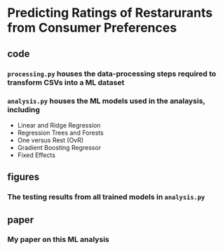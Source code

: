 # Predicting Ratings of Restarurants from Consumer Preferences

## code
### ```processing.py``` houses the data-processing steps required to transform CSVs into a ML dataset

### ```analysis.py``` houses the ML models used in the analaysis, including 
* Linear and Ridge Regression
* Regression Trees and Forests
* One versus Rest (OvR)
* Gradient Boosting Regressor
* Fixed Effects

## figures
### The testing results from all trained models in ```analysis.py```

## paper

### My paper on this ML analysis

